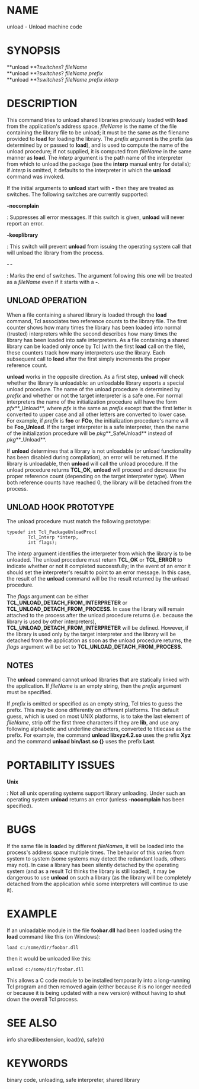 # NAME

unload - Unload machine code

# SYNOPSIS

**unload **?*switches*? *fileName*\
**unload **?*switches*? *fileName prefix*\
**unload **?*switches*? *fileName prefix interp*

# DESCRIPTION

This command tries to unload shared libraries previously loaded with
**load** from the application\'s address space. *fileName* is the name
of the file containing the library file to be unload; it must be the
same as the filename provided to **load** for loading the library. The
*prefix* argument is the prefix (as determined by or passed to
**load**), and is used to compute the name of the unload procedure; if
not supplied, it is computed from *fileName* in the same manner as
**load**. The *interp* argument is the path name of the interpreter from
which to unload the package (see the **interp** manual entry for
details); if *interp* is omitted, it defaults to the interpreter in
which the **unload** command was invoked.

If the initial arguments to **unload** start with **-** then they are
treated as switches. The following switches are currently supported:

**-nocomplain**

:   Suppresses all error messages. If this switch is given, **unload**
    will never report an error.

**-keeplibrary**

:   This switch will prevent **unload** from issuing the operating
    system call that will unload the library from the process.

**- -**

:   Marks the end of switches. The argument following this one will be
    treated as a *fileName* even if it starts with a **-**.

## UNLOAD OPERATION

When a file containing a shared library is loaded through the **load**
command, Tcl associates two reference counts to the library file. The
first counter shows how many times the library has been loaded into
normal (trusted) interpreters while the second describes how many times
the library has been loaded into safe interpreters. As a file containing
a shared library can be loaded only once by Tcl (with the first **load**
call on the file), these counters track how many interpreters use the
library. Each subsequent call to **load** after the first simply
increments the proper reference count.

**unload** works in the opposite direction. As a first step, **unload**
will check whether the library is unloadable: an unloadable library
exports a special unload procedure. The name of the unload procedure is
determined by *prefix* and whether or not the target interpreter is a
safe one. For normal interpreters the name of the initialization
procedure will have the form *pfx***\_Unload**, where *pfx* is the same
as *prefix* except that the first letter is converted to upper case and
all other letters are converted to lower case. For example, if *prefix*
is **foo** or **FOo**, the initialization procedure\'s name will be
**Foo_Unload**. If the target interpreter is a safe interpreter, then
the name of the initialization procedure will be *pkg***\_SafeUnload**
instead of *pkg***\_Unload**.

If **unload** determines that a library is not unloadable (or unload
functionality has been disabled during compilation), an error will be
returned. If the library is unloadable, then **unload** will call the
unload procedure. If the unload procedure returns **TCL_OK**, **unload**
will proceed and decrease the proper reference count (depending on the
target interpreter type). When both reference counts have reached 0, the
library will be detached from the process.

## UNLOAD HOOK PROTOTYPE

The unload procedure must match the following prototype:

    typedef int Tcl_PackageUnloadProc(
            Tcl_Interp *interp,
            int flags);

The *interp* argument identifies the interpreter from which the library
is to be unloaded. The unload procedure must return **TCL_OK** or
**TCL_ERROR** to indicate whether or not it completed successfully; in
the event of an error it should set the interpreter\'s result to point
to an error message. In this case, the result of the **unload** command
will be the result returned by the unload procedure.

The *flags* argument can be either
**TCL_UNLOAD_DETACH_FROM_INTERPRETER** or
**TCL_UNLOAD_DETACH_FROM_PROCESS**. In case the library will remain
attached to the process after the unload procedure returns (i.e. because
the library is used by other interpreters),
**TCL_UNLOAD_DETACH_FROM_INTERPRETER** will be defined. However, if the
library is used only by the target interpreter and the library will be
detached from the application as soon as the unload procedure returns,
the *flags* argument will be set to **TCL_UNLOAD_DETACH_FROM_PROCESS**.

## NOTES

The **unload** command cannot unload libraries that are statically
linked with the application. If *fileName* is an empty string, then the
*prefix* argument must be specified.

If *prefix* is omitted or specified as an empty string, Tcl tries to
guess the prefix. This may be done differently on different platforms.
The default guess, which is used on most UNIX platforms, is to take the
last element of *fileName*, strip off the first three characters if they
are **lib**, and use any following alphabetic and underline characters,
converted to titlecase as the prefix. For example, the command **unload
libxyz4.2.so** uses the prefix **Xyz** and the command **unload
bin/last.so {}** uses the prefix **Last**.

# PORTABILITY ISSUES

**Unix**     

:   Not all unix operating systems support library unloading. Under such
    an operating system **unload** returns an error (unless
    **-nocomplain** has been specified).

# BUGS

If the same file is **load**ed by different *fileName*s, it will be
loaded into the process\'s address space multiple times. The behavior of
this varies from system to system (some systems may detect the redundant
loads, others may not). In case a library has been silently detached by
the operating system (and as a result Tcl thinks the library is still
loaded), it may be dangerous to use **unload** on such a library (as the
library will be completely detached from the application while some
interpreters will continue to use it).

# EXAMPLE

If an unloadable module in the file **foobar.dll** had been loaded using
the **load** command like this (on Windows):

    load c:/some/dir/foobar.dll

then it would be unloaded like this:

    unload c:/some/dir/foobar.dll

This allows a C code module to be installed temporarily into a
long-running Tcl program and then removed again (either because it is no
longer needed or because it is being updated with a new version) without
having to shut down the overall Tcl process.

# SEE ALSO

info sharedlibextension, load(n), safe(n)

# KEYWORDS

binary code, unloading, safe interpreter, shared library
